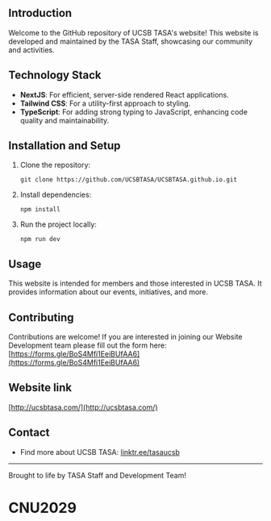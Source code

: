 ## Introduction

Welcome to the GitHub repository of UCSB TASA's website! This website is developed and maintained by the TASA Staff, showcasing our community and activities.

## Technology Stack

- **NextJS**: For efficient, server-side rendered React applications.
- **Tailwind CSS**: For a utility-first approach to styling.
- **TypeScript**: For adding strong typing to JavaScript, enhancing code quality and maintainability.

## Installation and Setup

1. Clone the repository:
   ```
   git clone https://github.com/UCSBTASA/UCSBTASA.github.io.git
   ```
2. Install dependencies:
   ```
   npm install
   ```
3. Run the project locally:
   ```
   npm run dev
   ```

## Usage

This website is intended for members and those interested in UCSB TASA. It provides information about our events, initiatives, and more.

## Contributing

Contributions are welcome! If you are interested in joining our Website Development team please fill out the form here: [https://forms.gle/BoS4Mfi1EeiBUfAA6](https://forms.gle/BoS4Mfi1EeiBUfAA6)

## Website link

[http://ucsbtasa.com/](http://ucsbtasa.com/)

## Contact

- Find more about UCSB TASA: [linktr.ee/tasaucsb](https://linktr.ee/tasaucsb)

---

Brought to life by TASA Staff and Development Team!
# CNU2029
